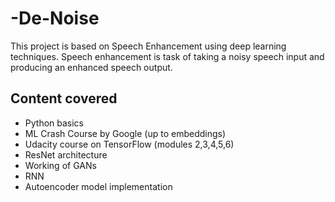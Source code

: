 # -De-Noise
This project is based on Speech Enhancement using deep learning techniques.
Speech enhancement is task of taking a noisy speech input and producing an enhanced speech output.

## Content covered

- Python basics
- ML Crash Course by Google (up to embeddings)
- Udacity course on TensorFlow (modules 2,3,4,5,6)
- ResNet architecture
- Working of GANs
- RNN
- Autoencoder model implementation
